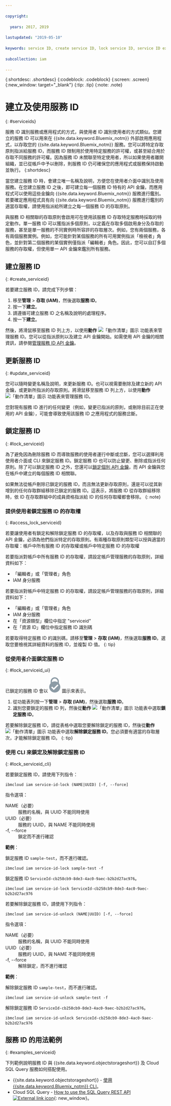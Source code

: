 ```yaml
---

copyright:

  years: 2017, 2019

lastupdated: "2019-05-10"

keywords: service ID, create service ID, lock service ID, service ID example

subcollection: iam

---
```


{:shortdesc: .shortdesc}
{:codeblock: .codeblock}
{:screen: .screen}
{:new_window: target="_blank"}
{:tip: .tip}
{:note: .note}

# 建立及使用服務 ID
{: #serviceids}

服務 ID 識別服務或應用程式的方式，與使用者 ID 識別使用者的方式類似。您建立的服務 ID 可以用來在 {{site.data.keyword.Bluemix_notm}} 外部啟用應用程式，以存取您的 {{site.data.keyword.Bluemix_notm}} 服務。您可以將特定存取原則指派給服務 ID，而服務 ID 限制用於使用特定服務的許可權，或甚至結合用於存取不同服務的許可權。因為服務 ID 未關聯至特定使用者，所以如果使用者離開組織，並已從帳戶中予以刪除，則服務 ID 仍可確保您的應用程式或服務保持啟動並執行。
{:shortdesc}

當您建立服務 ID 時，會建立唯一名稱及說明，方便您在使用者介面中識別及使用服務。在您建立服務 ID 之後，即可建立每一個服務 ID 特有的 API 金鑰，而應用程式可以使用這些金鑰向 {{site.data.keyword.Bluemix_notm}} 服務進行鑑別。若要確定應用程式具有向 {{site.data.keyword.Bluemix_notm}} 服務進行鑑別的適當存取權，請使用指派給所建立之每一個服務 ID 的存取原則。

與服務 ID 相關聯的存取原則會啟用可在使用該服務 ID 存取特定服務時採取的特定動作。單一服務 ID 可以獲指派多個原則，以定義在存取多個啟用身分及存取的服務，甚至是單一服務的不同實例時所容許的存取層次。例如，您有兩個服務，各有兩個服務實例。例如，您可能針對某個服務的所有可用實例指派「檢視者」角色，並針對第二個服務的某個實例僅指派「編輯者」角色。因此，您可以自訂多個服務的存取權，但使用單一 API 金鑰來鑑別所有服務。


## 建立服務 ID
{: #create_serviceid}

若要建立服務 ID，請完成下列步驟：

1. 移至**管理** &gt; **存取 (IAM)**，然後選取**服務 ID**。
2. 按一下**建立**。
3. 請遵循可建立服務 ID 之名稱及說明的處理程序。
4. 按一下**建立**。

然後，將滑鼠移至服務 ID 列上方，以使用**動作** ![「動作清單」圖示](../icons/action-menu-icon.svg) 功能表來管理服務 ID。您可以從指派原則以及建立 API 金鑰開始。如需使用 API 金鑰的相關資訊，請參閱[管理服務 ID API 金鑰](/docs/iam?topic=iam-serviceidapikeys#serviceidapikeys)。

## 更新服務 ID
{: #update_serviceid}

您可以隨時變更名稱及說明，來更新服務 ID。也可以視需要刪除及建立新的 API 金鑰，或更新所指派的存取原則。將滑鼠移至服務 ID 列上方，以使用**動作** ![「動作清單」圖示](../icons/action-menu-icon.svg) 功能表來管理服務 ID。

您對現有服務 ID 進行的任何變更（例如，變更已指派的原則，或刪除目前正在使用的 API 金鑰），可能會導致使用該服務 ID 之應用程式的服務岔斷。

## 鎖定服務 ID
{: #lock_serviceid}

為了避免因為刪除服務 ID 而導致服務的使用者運行中斷或岔斷，您可以選擇利用使用者介面或 CLI 來鎖定服務 ID。鎖定服務 ID 也可以防止變更、刪除或指派任何原則。除了可以鎖定服務 ID 之外，您還可以[鎖定個別 API 金鑰](/docs/iam?topic=iam-serviceidapikeys#lockkey)，而 API 金鑰與您在帳戶中建立的每個服務 ID 相關聯。

如果無法從帳戶刪除已鎖定的服務 ID，而且無法更新存取原則，還是可以從其新增到的任何存取群組移除已鎖定的服務 ID。這表示，將服務 ID 從存取群組移除時，依 ID 在存取群組中的成員資格指派給 ID 的任何存取權都會移除。
{: note}

### 提供使用者鎖定服務 ID 的存取權
{: #access_lock_serviceid}

若要讓使用者有鎖定和解除鎖定服務 ID 的存取權，以及存取與服務 ID 相關聯的 API 金鑰，必須為他們指派特定的存取原則。有兩種存取原則類型可以授與適當的存取權：帳戶中所有服務 ID 的存取權或帳戶中特定服務 ID 的存取權

若要指派對帳戶中所有服務 ID 的存取權，請設定帳戶管理服務的存取原則，詳細資料如下：

* 「編輯者」或「管理者」角色
* IAM 身分服務

若要指派對帳戶中特定服務 ID 的存取權，請設定帳戶管理服務的存取原則，詳細資料如下：

* 「編輯者」或「管理者」角色
* IAM 身分服務
* 在「資源類型」欄位中指定 "serviceid"
* 在「資源 ID」欄位中指定服務 ID 識別碼

若要取得特定服務 ID 的識別碼，請移至**管理** > **存取 (IAM)**，然後選取**服務 ID**。選取您要檢視其詳細資料的服務 ID，並複製 ID 值。
{: tip}

### 從使用者介面鎖定服務 ID
{: #lock_serviceid_ui}

已鎖定的服務 ID 會以 ![「已鎖定」圖示](images/locked.svg "已鎖定") 圖示來表示。

1. 從功能表列按一下**管理** &gt; **存取 (IAM)**，然後選取**服務 ID**。
2. 識別您要鎖定的服務 ID 列，然後從**動作** ![「動作清單」圖示](../icons/action-menu-icon.svg) 功能表中選取**鎖定服務 ID**。

若要解除鎖定服務 ID，請從表格中選取您要解除鎖定的服務 ID，然後從**動作** ![「動作清單」圖示](../icons/action-menu-icon.svg) 功能表中選取**解除鎖定服務 ID**。您必須要有適當的存取層次，才能解除鎖定服務 ID。
{: tip}


### 使用 CLI 來鎖定及解除鎖定服務 ID
{: #lock_serviceid_cli}

若要鎖定服務 ID，請使用下列指令：

```
ibmcloud iam service-id-lock (NAME|UUID) [-f, --force]
```

指令選項：

<dl>
  <dt>NAME（必要）</dt>
  <dd>服務的名稱，與 UUID 不能同時使用</dd>
  <dt>UUID（必要）</dt>
  <dd>服務的 UUID，與 NAME 不能同時使用</dd>
  <dt>-f, --force</dt>
  <dd>鎖定而不進行確認</dd>
</dl>

<strong>範例</strong>：

鎖定服務 ID `sample-test`，而不進行確認。

```
ibmcloud iam service-id-lock sample-test -f
```

鎖定服務 ID `ServiceId-cb258cb9-8de3-4ac0-9aec-b2b2d27ac976`。

```
ibmcloud iam service-id-lock ServiceId-cb258cb9-8de3-4ac0-9aec-b2b2d27ac976
```

若要解除鎖定服務 ID，請使用下列指令：

 ```
ibmcloud iam service-id-unlock (NAME|UUID) [-f, --force]
```

指令選項：

<dl>
  <dt>NAME（必要）</dt>
  <dd>服務的名稱，與 UUID 不能同時使用</dd>
  <dt>UUID（必要）</dt>
  <dd>服務的 UUID，與 NAME 不能同時使用</dd>
  <dt>-f, --force</dt>
  <dd>解除鎖定，而不進行確認</dd>
</dl>

<strong>範例</strong>：

解除鎖定服務 ID `sample-test`，而不進行確認。

```
ibmcloud iam service-id-unlock sample-test -f
```

解除鎖定服務 ID `ServiceId-cb258cb9-8de3-4ac0-9aec-b2b2d27ac976`。

```
ibmcloud iam service-id-unlock ServiceId-cb258cb9-8de3-4ac0-9aec-b2b2d27ac976
```


## 服務 ID 的用法範例
{: #examples_serviceid}

下列範例說明服務 ID 與 {{site.data.keyword.objectstorageshort}} 及 Cloud SQL Query 服務如何搭配使用。

- {{site.data.keyword.objectstorageshort}} - [使用 {{site.data.keyword.Bluemix_notm}} CLI](/docs/services/cloud-object-storage?topic=cloud-object-storage-ic-use-the-ibm-cli#ic-hmac-credentials)。
- Cloud SQL Query - [How to use the SQL Query REST API ![External link icon](../icons/launch-glyph.svg)](https://www.youtube.com/embed/s6S4AdJItHk?rel=0){: new_window}。
